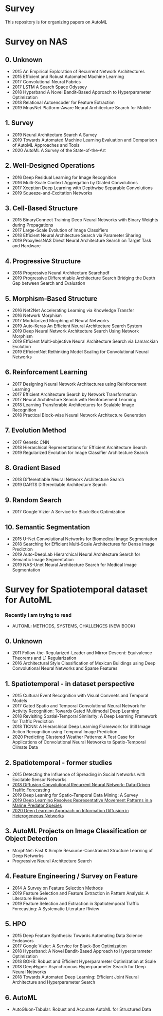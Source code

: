 # Survey
This repository is for organizing papers on AutoML

# Survey on NAS

## 0. Unknown

- 2015 An Empirical Exploration of Recurrent Network Architectures
- 2015 Efficient and Robust Automated Machine Learning
- 2017 Convolutional Neural Fabrics
- 2017 LSTM A Search Space Odyssey
- 2018 Hyperband A Novel Bandit-Based Approach to Hyperparameter Optimization
- 2018 Relational Autoencoder for Feature Extraction
- 2019 MnasNet Platform-Aware Neural Architecture Search for Mobile

## 1. Survey

- 2019 Neural Architecture Search A Survey
- 2019 Towards Automated Machine Learning Evaluation and Comparison of AutoML Approaches and Tools
- 2020 AutoML A Survey of the State-of-the-Art

## 2. Well-Designed Operations

- 2016 Deep Residual Learning for Image Recognition
- 2016 Multi-Scale Context Aggregation by Dilated Convolutions
- 2017 Xception Deep Learning with Depthwise Separable Convolutions
- 2019 Squeeze-and-Excitation Networks

## 3. Cell-Based Structure

- 2015 BinaryConnect Training Deep Neural Networks with Binary Weights during Propagations
- 2017 Large-Scale Evolution of Image Classifiers
- 2018 Efficient Neural Architecture Search via Parameter Sharing
- 2019 ProxylessNAS Direct Neural Architecture Search on Target Task and Hardware

## 4. Progressive Structure

- 2018 Progressive Neural Architecture Searchpdf
- 2019 Progressive Differentiable Architecture Search Bridging the Depth Gap between Search and Evaluation

## 5. Morphism-Based Structure

- 2016 Net2Net Accelerating Learning via Knowledge Transfer
- 2016 Network Morphism
- 2017 Modularized Morphing of Neural Networks
- 2019 Auto-Keras An Efficient Neural Architecture Search System
- 2019 Deep Neural Network Architecture Search Using Network Morphism
- 2019 Efficient Multi-objective Neural Architecture Search via Lamarckian Evolution
- 2019 EfficientNet Rethinking Model Scaling for Convolutional Neural Networks

## 6. Reinforcement Learning

- 2017 Designing Neural Network Architectures using Reinforcement Learning
- 2017 Efficient Architecture Search by Network Transformation
- 2017 Neural Architecture Search with Reinforcement Learning
- 2018 Learning Transferable Architectures for Scalable Image Recognition
- 2018 Practical Block-wise Neural Network Architecture Generation

## 7. Evolution Method

- 2017 Genetic CNN
- 2018 Hierarchical Representations for Efficient Architecture Search
- 2019 Regularized Evolution for Image Classifier Architecture Search

## 8. Gradient Based

- 2018 Differentiable Neural Network Architecture Search
- 2019 DARTS Differentiable Architecture Search

## 9. Random Search

- 2017 Google Vizier A Service for Black-Box Optimization

## 10. Semantic Segmentation

- 2015 U-Net Convolutional Networks for Biomedical Image Segmentation
- 2018 Searching for Efficient Multi-Scale Architectures for Dense Image Prediction
- 2019 Auto-DeepLab Hierarchical Neural Architecture Search for Semantic Image Segmentation
- 2019 NAS-Unet Neural Architecture Search for Medical Image Segmentation



# Survey for Spatiotemporal dataset for AutoML

### Recently I am trying to read

- AUTOML: METHODS, SYSTEMS, CHALLENGES (NEW BOOK)

## 0. Unknown

- 2011 Follow-the-Regularized-Leader and Mirror Descent: Equivalence Theorems and L1 Regularization
- 2016 Architectural Style Classification of Mexican Buildings using Deep Convolutional Neural Networks and Sparse Features

## 1. Spatiotemporal - in dataset perspective

- 2015 Cultural Event Recognition with Visual Convnets and Temporal Models
- 2017 Gated Spatio and Temporal Convolutional Neural Network for Activity Recognition: Towards Gated Multimodal Deep Learning
- 2018 Revisiting Spatial-Temporal Similarity: A Deep Learning Framework for Traffic Prediction
- 2018 TICNN: A Hierarchical Deep Learning Framework for Still Image Action Recognition using Temporal Image Prediction
- 2020 Predicting Clustered Weather Patterns: A Test Case for Applications of Convolutional Neural Networks to Spatio-Temporal Climate Data

## 2. Spatiotemporal - former studies

- 2015 Detecting the Influence of Spreading in Social Networks with Excitable Sensor Networks
- [2018 Diffusion Convolutional Recurrent Neural Network: Data-Driven Traffic Forecasting](Spatiotemporal/2.%20Spatiotemporal%20-%20former%20studies/2018%20Diffusion%20Convolutional%20Recurrent%20Neural%20Network%20Data-Driven%20Traffic%20Forecasting.md)
- 2019 Deep Leaning for Spatio-Temporal Data Mining: A Survey
- [2019 Deep Learning Resolves Representative Movement Patterns in a Marine Predator Species](Spatiotemporal/2.%20Spatiotemporal%20-%20former%20studies/2019%20Deep%20Learning%20Resolves%20Representative%20Movement%20Patterns%20in%20a%20Marine%20Predator%20Species.md)
- [2020 Deep Learning Approach on Information Diffusion in Heterogeneous Networks](Spatiotemporal/2.%20Spatiotemporal%20-%20former%20studies/2020%20Deep%20Learning%20Approach%20on%20Information%20Diffusion%20in%20Heterogeneous%20Networks)

## 3. AutoML Projects on Image Classification or Object Detection

- MorphNet: Fast & Simple Resource-Constrained Structure Learning of Deep Networks
- Progressive Neural Architecture Search

## 4. Feature Engineering / Survey on Feature

- 2014 A Survey on Feature Selection Methods
- 2019 Feature Selection and Feature Extraction in Pattern Analysis: A Literature Review
- 2019 Feature Selection and Extraction in Spatiotemporal Traffic Forecasting: A Systematic Literature Riview

## 5. HPO

- 2015 Deep Feature Synthesis: Towards Automating Data Science Endeavors
- 2017 Google Vizier: A Service for Black-Box Optimization
- 2018 Hyperband: A Novel Bandit-Based Approach to Hyperparameter Optimization
- 2018 BOHB: Robust and Efficient Hyperparameter Optimization at Scale
- 2018 DeepHyper: Asynchronous Hyperparameter Search for Deep Neural Networks
- 2018 Towards Automated Deep Learning: Efficient Joint Neural Architecture and Hyperparameter Search

## 6. AutoML

- AutoGluon-Tabular: Robust and Accurate AutoML for Structured Data